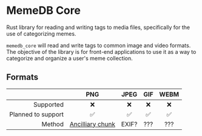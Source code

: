 # MemeDB Core

Rust library for reading and writing tags to media files, specifically for the use of categorizing memes.

`memedb_core` will read and write tags to common image and video formats. The objective of the library is for front-end applications to use it as a way to categorize and organize a user's meme collection.

## Formats

|                    |          PNG          | JPEG  | GIF | WEBM |
| -----------------: | :-------------------: | :---: | :-: | :--: |
|          Supported |          ❌           |  ❌   | ❌  |  ❌  |
| Planned to support |          ✅           |  ✅   | ✅  |  ✅  |
|             Method | [Ancilliary chunk][1] | EXIF? | ??? | ???  |

[1]: https://en.wikipedia.org/wiki/Portable_Network_Graphics#%22Chunks%22_within_the_file
